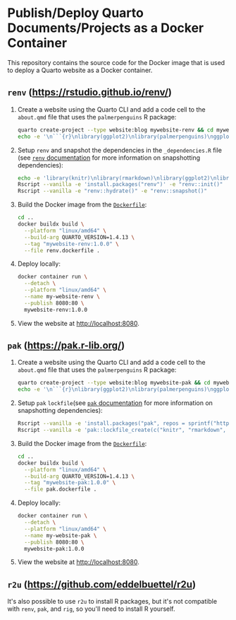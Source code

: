 # Publish/Deploy Quarto Documents/Projects as a Docker Container

This repository contains the source code for the Docker image that is used to deploy a Quarto website as a Docker container.

## `renv` (<https://rstudio.github.io/renv/>)

1. Create a website using the Quarto CLI and add a code cell to the `about.qmd` file that uses the `palmerpenguins` R package:

   ```bash
   quarto create-project --type website:blog mywebsite-renv && cd mywebsite-renv || exit
   echo -e '\n```{r}\nlibrary(ggplot2)\nlibrary(palmerpenguins)\nggplot(penguins) +\n  aes(x = bill_length_mm, y = bill_depth_mm) +\n  geom_point(aes(colour = species)) +\n  geom_smooth(method = "lm", se = FALSE)\n```' >> about.qmd
   ```

2. Setup `renv` and snapshot the dependencies in the `_dependencies.R` file (see [`renv` documentation](https://rstudio.github.io/renv/articles/renv.html#snapshotting-dependencies) for more information on snapshotting dependencies):

   ```bash
   echo -e 'library(knitr)\nlibrary(rmarkdown)\nlibrary(ggplot2)\nlibrary(palmerpenguins)' >> _dependencies.R
   Rscript --vanilla -e 'install.packages("renv")' -e "renv::init()"
   Rscript --vanilla -e "renv::hydrate()" -e "renv::snapshot()"
   ```

3. Build the Docker image from the [`Dockerfile`](renv.dockerfile):

   ```bash
   cd ..
   docker buildx build \
     --platform "linux/amd64" \
     --build-arg QUARTO_VERSION=1.4.13 \
     --tag "mywebsite-renv:1.0.0" \
     --file renv.dockerfile .
   ````

4. Deploy locally:

   ```bash
   docker container run \
     --detach \
     --platform "linux/amd64" \
     --name my-website-renv \
     --publish 8080:80 \
     mywebsite-renv:1.0.0
   ```

5. View the website at <http://localhost:8080>.

## `pak` (<https://pak.r-lib.org/>)

1. Create a website using the Quarto CLI and add a code cell to the `about.qmd` file that uses the `palmerpenguins` R package:

   ```bash
   quarto create-project --type website:blog mywebsite-pak && cd mywebsite-pak || exit
   echo -e '\n```{r}\nlibrary(ggplot2)\nlibrary(palmerpenguins)\nggplot(penguins) +\n  aes(x = bill_length_mm, y = bill_depth_mm) +\n  geom_point(aes(colour = species)) +\n  geom_smooth(method = "lm", se = FALSE)\n```' >> about.qmd
   ```

2. Setup `pak` `lockfile`(see [`pak` documentation](https://pak.r-lib.org/reference/index.html#lock-files) for more information on snapshotting dependencies):

   ```bash
   Rscript --vanilla -e 'install.packages("pak", repos = sprintf("https://r-lib.github.io/p/pak/stable/%s/%s/%s", .Platform$pkgType, R.Version()$os, R.Version()$arch))'
   Rscript --vanilla -e 'pak::lockfile_create(c("knitr", "rmarkdown", "ggplot2", "palmerpenguins"))'
   ```

3. Build the Docker image from the [`Dockerfile`](pak.dockerfile):

   ```bash
   cd ..
   docker buildx build \
     --platform "linux/amd64" \
     --build-arg QUARTO_VERSION=1.4.13 \
     --tag "mywebsite-pak:1.0.0" \
     --file pak.dockerfile .
   ````

4. Deploy locally:

   ```bash
   docker container run \
     --detach \
     --platform "linux/amd64" \
     --name my-website-pak \
     --publish 8080:80 \
     mywebsite-pak:1.0.0
   ```

5. View the website at <http://localhost:8080>.

## `r2u` (<https://github.com/eddelbuettel/r2u>)

It's also possible to use `r2u` to install R packages,
but it's not compatible with `renv`, `pak`, and `rig`,
so you'll need to install R yourself.
